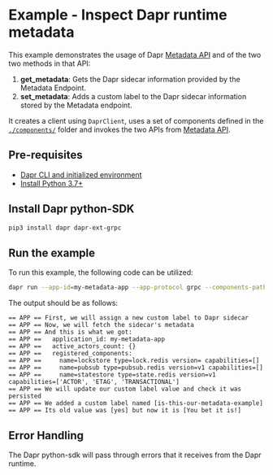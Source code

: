 # Example - Inspect Dapr runtime metadata

This example demonstrates the usage of Dapr [Metadata API] and of the two
two methods in that API:
1. **get_metadata**: Gets the Dapr sidecar information provided by the Metadata
   Endpoint.
2. **set_metadata**: Adds a custom label to the Dapr sidecar information stored
   by the Metadata endpoint.

It creates a client using `DaprClient`, uses a set of components defined in the 
[`./components/`](./components/) folder and invokes the two APIs from
[Metadata API].


## Pre-requisites

- [Dapr CLI and initialized environment](https://docs.dapr.io/getting-started)
- [Install Python 3.7+](https://www.python.org/downloads/)

## Install Dapr python-SDK

<!-- Our CI/CD pipeline automatically installs the correct version, so we can skip this step in the automation -->

```bash
pip3 install dapr dapr-ext-grpc
```

## Run the example

To run this example, the following code can be utilized:

<!-- STEP
name: Run metadata example
expected_stdout_lines:
  - "== APP == First, we will assign a new custom label to Dapr sidecar"
  - "== APP == Now, we will fetch the sidecar's metadata"
  - "== APP == And this is what we got:"
  - "== APP ==   application_id: my-metadata-app"
  - "== APP ==   active_actors_count: {}"
  - "== APP ==   registered_components:"
  - "== APP ==     name=lockstore type=lock.redis version= capabilities=[]"
  - "== APP ==     name=pubsub type=pubsub.redis version=v1 capabilities=[]"
  - "== APP ==     name=statestore type=state.redis version=v1 capabilities=['ACTOR', 'ETAG', 'TRANSACTIONAL']"
  - "== APP == We will update our custom label value and check it was persisted"
  - "== APP == We added a custom label named [is-this-our-metadata-example]"
  - "== APP == Its old value was [yes] but now it is [You bet it is!]"
timeout_seconds: 10
-->

```bash
dapr run --app-id=my-metadata-app --app-protocol grpc --components-path components/ python3 app.py
```
<!-- END_STEP -->

The output should be as follows:

```
== APP == First, we will assign a new custom label to Dapr sidecar
== APP == Now, we will fetch the sidecar's metadata
== APP == And this is what we got:
== APP ==   application_id: my-metadata-app
== APP ==   active_actors_count: {}
== APP ==   registered_components:
== APP ==     name=lockstore type=lock.redis version= capabilities=[]
== APP ==     name=pubsub type=pubsub.redis version=v1 capabilities=[]
== APP ==     name=statestore type=state.redis version=v1 capabilities=['ACTOR', 'ETAG', 'TRANSACTIONAL']
== APP == We will update our custom label value and check it was persisted
== APP == We added a custom label named [is-this-our-metadata-example]
== APP == Its old value was [yes] but now it is [You bet it is!]
```

## Error Handling

The Dapr python-sdk will pass through errors that it receives from the Dapr runtime.

[Metadata API]: https://docs.dapr.io/reference/api/metadata_api/
